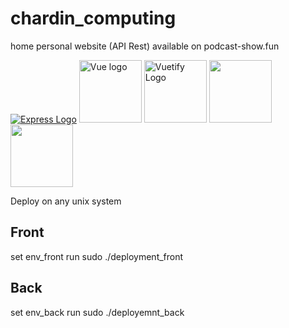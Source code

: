# chardin_computing
home personal website (API Rest) available on podcast-show.fun

[![Express Logo](https://i.cloudup.com/zfY6lL7eFa-3000x3000.png)](http://expressjs.com/)
<img width="100" src="https://vuejs.org/images/logo.png" alt="Vue logo">
<img alt="Vuetify Logo" width="100" src="https://cdn.vuetifyjs.com/images/logos/logo.svg">
<img width="100" src="https://d1q6f0aelx0por.cloudfront.net/product-logos/library-postgres-logo.png">
<img width="100" src="https://i.imgur.com/yvEYhnZ.png" >


Deploy on any unix system 
## Front
  set env_front
  run sudo ./deployment_front
  
## Back
set env_back
run sudo ./deployemnt_back

